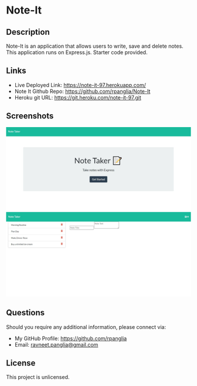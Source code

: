 # Note-It

## Description
Note-It is an application that allows users to write, save and delete notes. This application runs on Express.js. Starter code provided.

## Links
* Live Deployed Link: https://note-it-97.herokuapp.com/
* Note It Github Repo: https://github.com/rpanglia/Note-It
* Heroku git URL: https://git.heroku.com/note-it-97.git


## Screenshots
![noteithomepage](/public/assets/images/Note-It-index.jpg)
![noteitnotes](/public/assets/images/Note-It-notes.jpg)

## Questions
Should you require any additional information, please connect via:
* My GitHub Profile: https://github.com/rpanglia
* Email: ravneet.panglia@gmail.com

## License
This project is unlicensed.